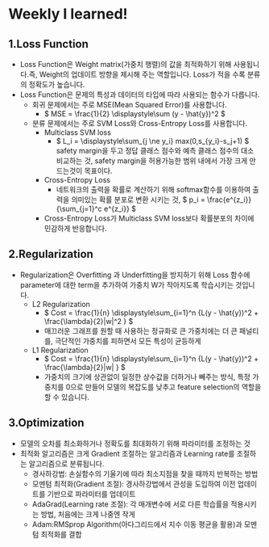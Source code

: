 **Weekly I learned!**  
=================  
## **1.Loss Function** ##  
* Loss Function은 Weight matrix(가중치 행렬)의 값을 최적화하기 위해 사용됩니다.즉, Weight의 업데이트 방향을 제시해 주는 역할입니다. Loss가 적을 수록 분류의 정확도가 높습니다.  
* Loss Function은 문제의 특성과 데이터의 타입에 따라 사용되는 함수가 다릅니다.  
    * 회귀 문제에서는 주로 MSE(Mean Squared Error)를 사용합니다.  
        * $ MSE = \frac{1}{2} \displaystyle\sum (y - \hat{y})^2 $  
    * 분류 문제에서는 주로 SVM Loss와 Cross-Entropy Loss를 사용합니다.  
        * Multiclass SVM loss  
            * $ L_i = \displaystyle\sum_{j \ne y_i} max(0,s_{y_i}-s_j+1) $  
            safety margin을 두고 정답 클래스 점수와 예측 클래스 점수의 대소 비교하는 것, safety margin을 허용가능한 범위 내에서 가장 크게 만드는것이 목표이다.
        * Cross-Entropy Loss  
            * 네트워크의 출력을 확률로 계산하기 위해 softmax함수를 이용하여 출력을 의미있는 확률 분포로 변환 시키는 것, $ p_i = \frac{e^{z_i}}{\sum_{j=1}^c e^{z_i}} $      
        * Cross-Entropy Loss가 Multiclass SVM loss보다 확률분포의 차이에 민감하게 반응합니다.  
## **2.Regularization** ##  
* Regularization은 Overfitting 과 Underfitting을 방지하기 위해 Loss 함수에 parameter에 대한 term을 추가하여 가중치 W가 작아지도록 학습시키는 것입니다.  
    * L2 Regularization  
        * $ Cost = \frac{1}{n} \displaystyle\sum_{i=1}^n \{L(y - \hat{y})^2 + \frac{\lambda}{2}|w|^2 \} $  
        * 매끄러운 그래프를 원할 때 사용하는 정규화로 큰 가중치에는 더 큰 패널티를, 극단적인 가중치를 피하면서 모든 특성이 균등하게 
    * L1 Regularization  
        * $ Cost = \frac{1}{n} \displaystyle\sum_{i=1}^n \{L(y - \hat{y})^2 + \frac{\lambda}{2}|w| \} $  
        * 가중치의 크기에 상관없이 일정한 상수값을 더하거나 빼주는 방식, 특정 가중치를 0으로 만들어 모델의 복잡도를 낮추고 feature selection의 역할을 할 수 있습니다.  
## **3.Optimization** ##  
* 모델의 오차를 최소화하거나 정확도를 최대화하기 위해 파라미터를 조정하는 것  
* 최적화 알고리즘은 크게 Gradient 조절하는 알고리즘과 Learning rate를 조절하는 알고리즘으로 분류됩니다.  
    * 경사하강법: 손실함수의 기울기에 따라 최소지점을 찾을 때까지 반복하는 방법  
    * 모멘텀 최적화(Gradient 조절): 경사하강법에서 관성을 도입하여 이전 업데이트를 기반으로 파라미터를 업데이트  
    * AdaGrad(Learning rate 조절): 각 매개변수에 서로 다른 학습률을 적용시키는 방법, 처음에는 크게 나중엔 작게  
    * Adam:RMSprop Algorithm(아다그리드에서 지수 이동 평균을 활용)과 모멘텀 최적화를 결합